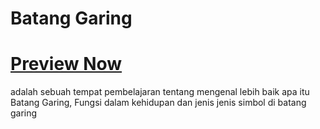 # Batang Garing
# <a href="https://damaputraa.github.io/Madadi---Batang-Garing/" target="_blank">Preview Now</a>

adalah sebuah tempat pembelajaran tentang mengenal lebih baik apa itu Batang Garing, Fungsi dalam kehidupan dan jenis jenis simbol di batang garing
